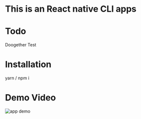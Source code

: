 # This is an React native CLI apps
# Todo
Doogether Test

# Installation
yarn / npm i

# Demo Video
![app demo](https://1drv.ms/v/s!AgWFcGaO4qJI4GKzhXStASB6xKZ-)
